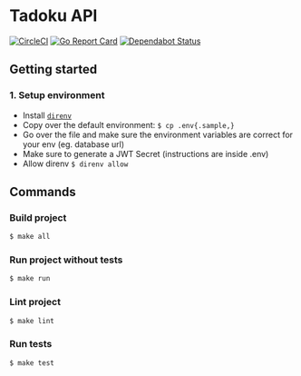 # Tadoku API

[![CircleCI](https://circleci.com/gh/tadoku/api/tree/master.svg?style=svg)](https://circleci.com/gh/tadoku/api/tree/master)
[![Go Report Card](https://goreportcard.com/badge/github.com/tadoku/tadoku/services/tadoku-contest-api)](https://goreportcard.com/report/github.com/tadoku/tadoku/services/tadoku-contest-api)
[![Dependabot Status](https://api.dependabot.com/badges/status?host=github&repo=tadoku/api)](https://dependabot.com)

## Getting started

### 1. Setup environment

- Install [`direnv`](https://direnv.net/)
- Copy over the default environment: `$ cp .env{.sample,}`
- Go over the file and make sure the environment variables are correct for your env (eg. database url)
- Make sure to generate a JWT Secret (instructions are inside .env)
- Allow direnv `$ direnv allow`

## Commands

### Build project

```sh
$ make all
```

### Run project without tests
```sh
$ make run
```

### Lint project

```sh
$ make lint
```

### Run tests

```sh
$ make test
```